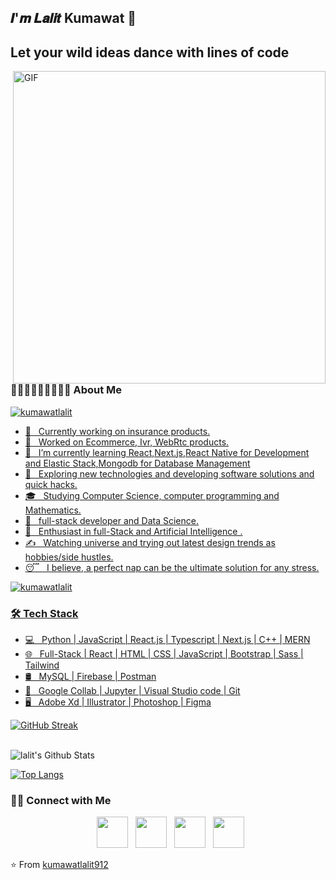 <h2>𝑰'𝒎 𝑳𝒂𝒍𝒊𝒕 Kumawat 👏</h2>
<h2> Let your wild ideas dance with lines of code </h2>
<img align="right" alt="GIF" src="https://www.google.com/url?sa=i&url=https%3A%2F%2Fgifer.com%2Fen%2FFg1M&psig=AOvVaw2FkWsipqJ7m5iNwBpW6e1I&ust=1709251589047000&source=images&cd=vfe&opi=89978449&ved=0CBIQjRxqFwoTCODHhcGgz4QDFQAAAAAdAAAAABAE" width="500"/>
<h3> 👨🏻‍💻💖👨‍💻💖👨‍💻 About Me </h3>
<p align="left"> <a href="https://www.linkedin.com/in/kumawatlalit/" target="blank"><img src="https://img.shields.io/twitter/follow/rishavchanda?logo=twitter&style=for-the-badge" alt="kumawatlalit" </p>

- 💼 &nbsp; Currently working on insurance products.
- 💼 &nbsp; Worked on Ecommerce, Ivr, WebRtc products.
- 🔭 &nbsp; I’m currently learning React,Next.js,React Native for Development and Elastic Stack,Mongodb for Database Management
- 🤔 &nbsp; Exploring new technologies and developing software solutions and quick hacks.
- 🎓 &nbsp; Studying Computer Science, computer programming and Mathematics.
- 💼 &nbsp; full-stack developer and Data Science.
- 🌱 &nbsp; Enthusiast in full-Stack and Artificial Intelligence .
- ✍️ &nbsp; Watching universe and trying out latest design trends as hobbies/side hustles.
- 😴 &nbsp; I believe, a perfect nap can be the ultimate solution for any stress. 

<p align="left"> <img src="https://komarev.com/ghpvc/?username=kumawatlalit912&label=Profile%20views&color=0e75b6&style=flat" alt="kumawatlalit" /> </p>
<h3>🛠 Tech Stack</h3>

- 💻 &nbsp; Python | JavaScript | React.js | Typescript | Next.js | C++ | MERN  
- 🌐 &nbsp; Full-Stack | React | HTML | CSS | JavaScript | Bootstrap | Sass | Tailwind 
- 🛢 &nbsp; MySQL | Firebase | Postman
- 🔧 &nbsp; Google Collab | Jupyter | Visual Studio code  | Git
- 🖥 &nbsp; Adobe Xd | Illustrator | Photoshop | Figma


[![GitHub Streak](https://github-readme-streak-stats.herokuapp.com?user=kumawatlalit912&theme=submarine-flowers&border_radius=5&fire=DD701B)](https://git.io/streak-stats)

<br>

<img align="center" src="https://github-readme-stats.vercel.app/api?username=kumawatlalit912&include_all_commits=true&count_private=true&show_icons=true&theme=jolly" alt="lalit's Github Stats">

</br>



[![Top Langs](https://github-readme-stats.vercel.app/api/top-langs/?username=kumawatlalit912&layout=compact&theme=jolly)](https://github.com/kumawatlalit912/github-readme-stats)




<h3> 🤝🏻 Connect with Me </h3>

<p align="center">
&nbsp; <a href="https://twitter.com/mrlalitkumawat1" target="_blank" rel="noopener noreferrer"><img src="https://img.icons8.com/plasticine/100/000000/twitter.png" width="50" /></a>  
&nbsp; <a href="https://www.linkedin.com/in/kumawatlalit007/" target="_blank" rel="noopener noreferrer"><img src="https://img.icons8.com/plasticine/100/000000/instagram-new.png" width="50" /></a>  
&nbsp; <a href="https://www.linkedin.com/in/kumawatlalit007/" target="_blank" rel="noopener noreferrer"><img src="https://img.icons8.com/plasticine/100/000000/linkedin.png" width="50" /></a>
&nbsp; <a href="mailto:kumawatlalit912@gmail.com" target="_blank" rel="noopener noreferrer"><img src="https://img.icons8.com/plasticine/100/000000/gmail.png"  width="50" /></a>
</p>

⭐️ From [kumawatlalit912](https://github.com/kumawatlalit912)


